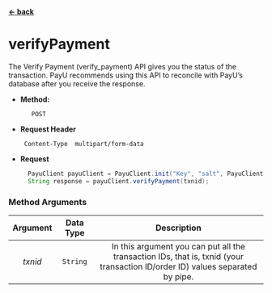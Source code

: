 
[**<- back**](https://github.com/payu-intrepos/web-sdk-java/blob/main/README.md)
# verifyPayment



The Verify Payment (verify_payment) API gives you the status of the transaction. PayU recommends using this API to reconcile with PayU’s database after you receive the response.


* **Method:**

         POST


*  **Request Header**

        Content-Type  multipart/form-data


* **Request**

  ```java
    PayuClient payuClient = PayuClient.init("Key", "salt", PayuClient.Environment.TEST);
    String response = payuClient.verifyPayment(txnid);
  ```

### Method Arguments


| Argument | Data Type    | Description   |
|:--------:| :---: | :---: |
| *txnid*  | ```String```   | In this argument you can put all the transaction IDs, that is, txnid (your transaction ID/order ID) values separated by pipe.   |

